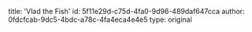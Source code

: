 title: 'Vlad the Fish'
id: 5f11e29d-c75d-4fa0-9d96-489daf647cca
author: 0fdcfcab-9dc5-4bdc-a78c-4fa4eca4e4e5
type: original
